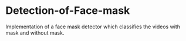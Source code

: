# Detection-of-Face-mask
Implementation of a face mask detector which classifies the videos with mask and without mask.
